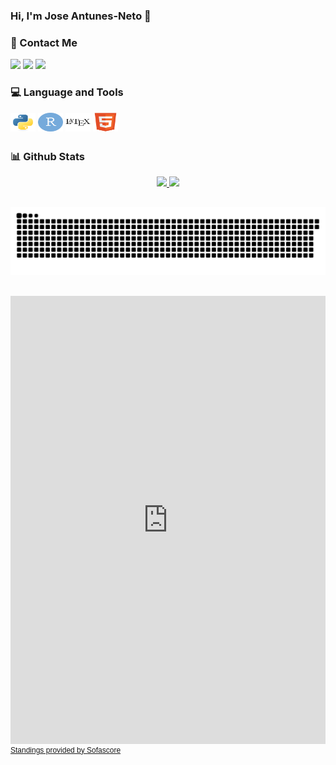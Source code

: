 ### Hi, I'm Jose Antunes-Neto 👋

### 👤 Contact Me
<div> 
  <a href="mailto:jose.neto@kellogg.northwestern.edu" target="_blank"><img src="https://img.shields.io/badge/Gmail-D14836?style=for-the-badge&logo=gmail&logoColor=white" target="_blank"></a>
    <a href="https://twitter.com/joseparreiras" target="_blank"><img src="https://img.shields.io/badge/Twitter-1DA1F2?style=for-the-badge&logo=twitter&logoColor=white" target="_blank"></a>
  <a href="https://joseparreiras.github.io" target="_blank"><img src="https://img.shields.io/badge/website-000000?style=for-the-badge&logo=googlechrome&logoColor=white" target="_blank"></a>
</div>

### 💻 Language and Tools
<div>
<img align="center" alt="Python" height="30" width="40" src="https://raw.githubusercontent.com/devicons/devicon/master/icons/python/python-original.svg">
<img align="center" alt="R" height="30" width="40" src="https://raw.githubusercontent.com/devicons/devicon/master/icons/rstudio/rstudio-plain.svg">
<img align="center" alt="Latex" height="30" width="40" src="https://raw.githubusercontent.com/devicons/devicon/master/icons/latex/latex-original.svg">
<img align="center" alt="Html" height="30" width="40" src="https://raw.githubusercontent.com/devicons/devicon/master/icons/html5/html5-original.svg">
</div>

##
   
### 📊 Github Stats

<div align="center">
  <a href="https://github.com/joseparreiras">
  <img height="150em" src="https://github-readme-stats.vercel.app/api?username=joseparreiras&show_icons=true&theme=vue&include_all_commits=true&count_private=true"/>
  <img height="150em" src="https://github-readme-stats.vercel.app/api/top-langs/?username=joseparreiras&layout=compact&langs_count=7&theme=vue"/>
</div> 
  
##
 


  ![Snake animation](https://github.com/joseparreiras/joseparreiras/blob/output/github-contribution-grid-snake.svg)
  
  
  ## 
  
  
  <iframe id="sofa-standings-embed-83-40557" width="100%" height="717"
    src="https://www.sofascore.com/tournament/83/40557/standings/tables/embed" frameborder="0" scrolling="no" style="height:717px!important">
  </iframe>
  <script>
    (function (el) {
      window.addEventListener("message", (event) => {
        if (event.origin.startsWith("https://www.sofascore")) {
          if (el.id === event.data.id) {
            el.style.height = event.data.height + "px";
          }
        }
      });
    })(document.getElementById("sofa-standings-embed-83-40557"));
    </script>
  <div style="font-size:12px;font-family:Arial,sans-serif">Standings provided by <a target="_blank" href="https://www.sofascore.com/">Sofascore</a></div>
